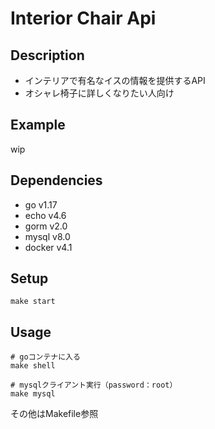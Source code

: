 # Interior Chair Api

## Description
- インテリアで有名なイスの情報を提供するAPI
- オシャレ椅子に詳しくなりたい人向け

## Example
wip

## Dependencies
- go v1.17
- echo v4.6
- gorm v2.0
- mysql v8.0
- docker v4.1

## Setup
```shell
make start
```

## Usage
```shell
# goコンテナに入る
make shell

# mysqlクライアント実行（password：root）
make mysql
```
その他はMakefile参照
